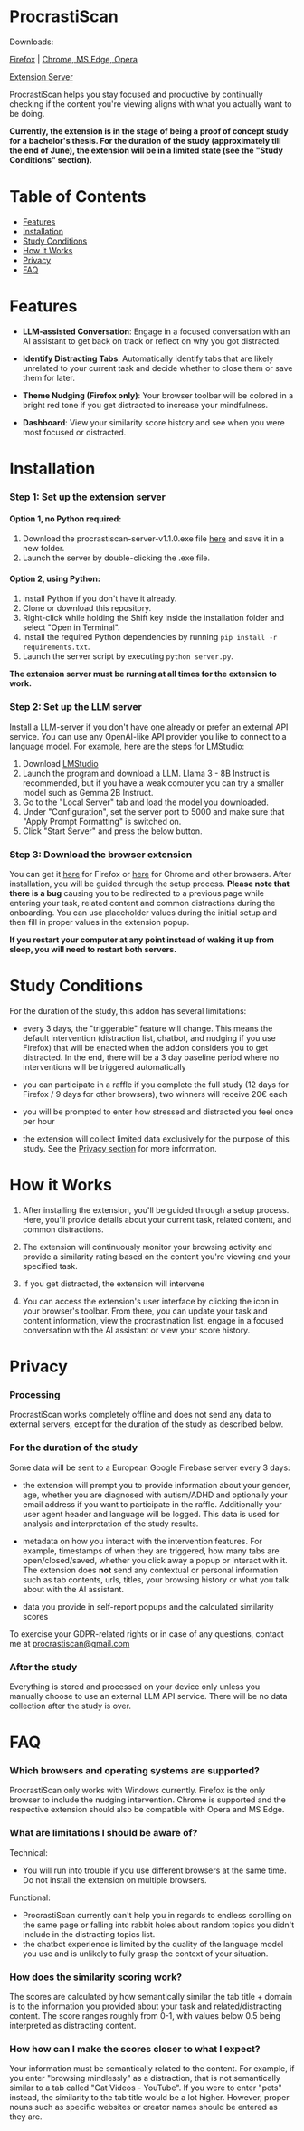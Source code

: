 # ProcrastiScan
Downloads:

[Firefox](https://addons.mozilla.org/en-US/firefox/addon/procrastiscan/) | [Chrome, MS Edge, Opera](https://chromewebstore.google.com/detail/procrastiscan/pjieainhjbcopkledhjjlnajfelblpnp)

[Extension Server](https://github.com/Marc-Pk/ProcrastiScan/releases)

ProcrastiScan helps you stay focused and productive by continually checking if the content you're viewing aligns with what you actually want to be doing. 

**Currently, the extension is in the stage of being a proof of concept study for a bachelor's thesis. For the duration of the study (approximately till the end of June), the extension will be in a limited state (see the "Study Conditions" section).**




# Table of Contents
* [Features](#features)
* [Installation](#installation)
* [Study Conditions](#study-conditions)
* [How it Works](#how-it-works)
* [Privacy](#privacy)
* [FAQ](#faq)


# Features
- **LLM-assisted Conversation**: Engage in a focused conversation with an AI assistant to get back on track or reflect on why you got distracted.

- **Identify Distracting Tabs**: Automatically identify tabs that are likely unrelated to your current task and decide whether to close them or save them for later.

- **Theme Nudging (Firefox only)**: Your browser toolbar will be colored in a bright red tone if you get distracted to increase your mindfulness.

- **Dashboard**: View your similarity score history and see when you were most focused or distracted. 
# Installation

### Step 1: Set up the extension server
#### Option 1, no Python required: 
1. Download the procrastiscan-server-v1.1.0.exe file [here](https://github.com/Marc-Pk/ProcrastiScan/releases) and save it in a new folder.
2. Launch the server by double-clicking the .exe file.

#### Option 2, using Python:
1. Install Python if you don't have it already.
2. Clone or download this repository.
3. Right-click while holding the Shift key inside the installation folder and select "Open in Terminal".
4. Install the required Python dependencies by running `pip install -r requirements.txt`.
5. Launch the server script by executing `python server.py`. 


**The extension server must be running at all times for the extension to work.**

### Step 2: Set up the LLM server
Install a LLM-server if you don't have one already or prefer an external API service. You can use any OpenAI-like API provider you like to connect to a language model. For example, here are the steps for LMStudio:

1. Download [LMStudio](https://lmstudio.ai/)
2. Launch the program and download a LLM. Llama 3 - 8B Instruct is recommended, but if you have a weak computer you can try a smaller model such as Gemma 2B Instruct. 
3. Go to the "Local Server" tab and load the model you downloaded.
4. Under "Configuration", set the server port to 5000 and make sure that "Apply Prompt Formatting" is switched on.
5. Click "Start Server" and press the below button.

### Step 3: Download the browser extension
You can get it [here](https://addons.mozilla.org/en-US/firefox/addon/procrastiscan/) for Firefox or [here](https://chromewebstore.google.com/detail/procrastiscan/pjieainhjbcopkledhjjlnajfelblpnp) for Chrome and other browsers. After installation, you will be guided through the setup process. **Please note that there is a bug** causing you to be redirected to a previous page while entering your task, related content and common distractions during the onboarding. You can use placeholder values during the initial setup and then fill in proper values in the extension popup.

**If you restart your computer at any point instead of waking it up from sleep, you will need to restart both servers.**

# Study Conditions

For the duration of the study, this addon has several limitations:

- every 3 days, the "triggerable" feature will change. This means the default intervention (distraction list, chatbot, and nudging if you use Firefox) that will be enacted when the addon considers you to get distracted. In the end, there will be a 3 day baseline period where no interventions will be triggered automatically

- you can participate in a raffle if you complete the full study (12 days for Firefox / 9 days for other browsers), two winners will receive 20€ each

- you will be prompted to enter how stressed and distracted you feel once per hour

- the extension will collect limited data exclusively for the purpose of this study. See the [Privacy section](#privacy) for more information.

# How it Works

1. After installing the extension, you'll be guided through a setup process. Here, you'll provide details about your current task, related content, and common distractions.

2. The extension will continuously monitor your browsing activity and provide a similarity rating based on the content you're viewing and your specified task.

3. If you get distracted, the extension will intervene

4. You can access the extension's user interface by clicking the icon in your browser's toolbar. From there, you can update your task and content information, view the procrastination list, engage in a focused conversation with the AI assistant or view your score history.

# Privacy

### Processing

ProcrastiScan works completely offline and does not send any data to external servers, except for the duration of the study as described below. 

### For the duration of the study

Some data will be sent to a European Google Firebase server every 3 days:

- the extension will prompt you to provide information about your gender, age, whether you are diagnosed with autism/ADHD and optionally your email address if you want to participate in the raffle. Additionally your user agent header and language will be logged. This data is used for analysis and interpretation of the study results. 

- metadata on how you interact with the intervention features. For example, timestamps of when they are triggered, how many tabs are open/closed/saved, whether you click away a popup or interact with it. The extension does **not** send any contextual or personal information such as tab contents, urls, titles, your browsing history or what you talk about with the AI assistant.

- data you provide in self-report popups and the calculated similarity scores

To exercise your GDPR-related rights or in case of any questions, contact me at procrastiscan@gmail.com

### After the study

Everything is stored and processed on your device only unless you manually choose to use an external LLM API service. There will be no data collection after the study is over. 


# FAQ

### Which browsers and operating systems are supported?
ProcrastiScan only works with Windows currently. Firefox is the only browser to include the nudging intervention. Chrome is supported and the respective extension should also be compatible with Opera and MS Edge.

### What are limitations I should be aware of?
Technical: 
- You will run into trouble if you use different browsers at the same time. Do not install the extension on multiple browsers.

Functional:
- ProcrastiScan currently can't help you in regards to endless scrolling on the same page or falling into rabbit holes about random topics you didn't include in the distracting topics list.
- the chatbot experience is limited by the quality of the language model you use and is unlikely to fully grasp the context of your situation.

### How does the similarity scoring work?
The scores are calculated by how semantically similar the tab title + domain is to the information you provided about your task and related/distracting content. The score ranges roughly from 0-1, with values below 0.5 being interpreted as distracting content. 

### How how can I make the scores closer to what I expect?
Your information must be semantically related to the content. For example, if you enter "browsing mindlessly" as a distraction, that is not semantically similar to a tab called "Cat Videos - YouTube". If you were to enter "pets" instead, the similarity to the tab title would be a lot higher. However, proper nouns such as specific websites or creator names should be entered as they are.
